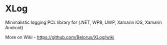 # XLog
Minimalistic logging PCL library for (.NET, WP8, UWP, Xamarin iOS, Xamarin Android)

More on Wiki - https://github.com/Belorus/XLog/wiki
